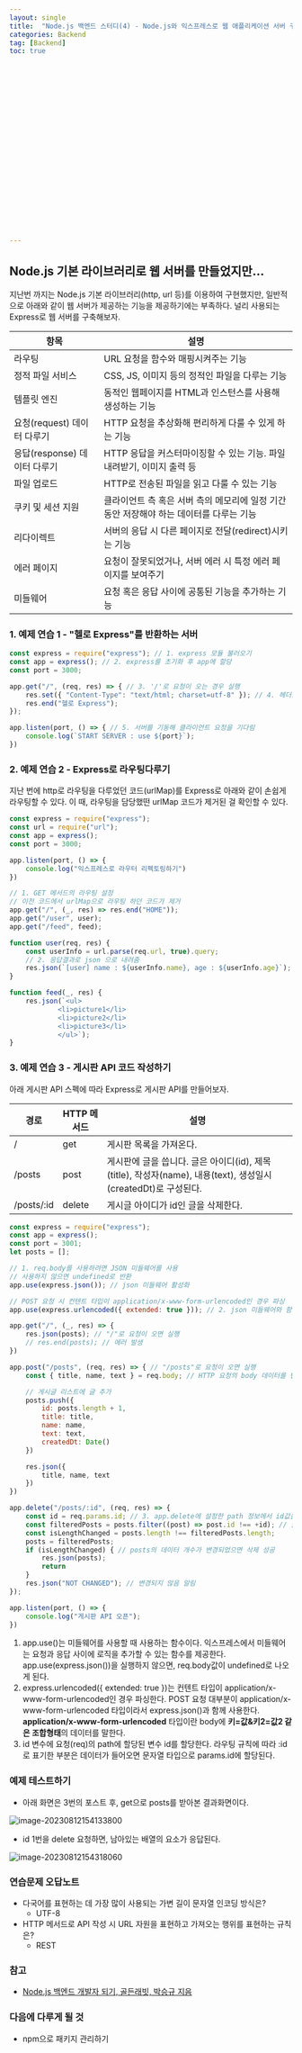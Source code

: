 ```yaml
---
layout: single
title:  "Node.js 백엔드 스터디(4) - Node.js와 익스프레스로 웹 애플리케이션 서버 구현하기"
categories: Backend
tag: [Backend]
toc: true 























---
```


## Node.js 기본 라이브러리로 웹 서버를 만들었지만...

지난번 까지는 Node.js 기본 라이브러리(http, url 등)를 이용하여 구현했지만, 일반적으로 아래와 같이 웹 서버가 제공하는 기능을 제공하기에는 부족하다. 널리 사용되는 Express로 웹 서버를 구축해보자.

| 항목                         | 설명                                                         |
| ---------------------------- | ------------------------------------------------------------ |
| 라우팅                       | URL 요청을 함수와 매핑시켜주는 기능                          |
| 정적 파일 서비스             | CSS, JS, 이미지 등의 정적인 파일을 다루는 기능               |
| 템플릿 엔진                  | 동적인 웹페이지를 HTML과 인스턴스를 사용해 생성하는 기능     |
| 요청(request) 데이터 다루기  | HTTP 요청을 추상화해 편리하게 다룰 수 있게 하는 기능         |
| 응답(response) 데이터 다루기 | HTTP 응답을 커스터마이징할 수 있는 기능. 파일 내려받기, 이미지 출력 등 |
| 파일 업로드                  | HTTP로 전송된 파일을 읽고 다룰 수 있는 기능                  |
| 쿠키 및 세션 지원            | 클라이언트 측 혹은 서버 측의 메모리에 일정 기간 동안 저장해야 하는 데이터를 다루는 기능 |
| 리다이렉트                   | 서버의 응답 시 다른 페이지로 전달(redirect)시키는 기능       |
| 에러 페이지                  | 요청이 잘못되었거나, 서버 에러 시 특정 에러 페이지를 보여주기 |
| 미들웨어                     | 요청 혹은 응답 사이에 공통된 기능을 추가하는 기능            |









### 1. 예제 연습 1 - "헬로 Express"를 반환하는 서버

```javascript
const express = require("express"); // 1. express 모듈 불러오기
const app = express(); // 2. express를 초기화 후 app에 할당
const port = 3000;

app.get("/", (req, res) => { // 3. '/'로 요청이 오는 경우 실행
    res.set({ "Content-Type": "text/html; charset=utf-8" }); // 4. 헤더값 설정
    res.end("헬로 Express");
});

app.listen(port, () => { // 5. 서버를 기동해 클라이언트 요청을 기다림
    console.log(`START SERVER : use ${port}`);
})
```







### 2. 예제 연습 2 - Express로 라우팅다루기

지난 번에 http로 라우팅을 다루었던 코드(urlMap)를 Express로 아래와 같이 손쉽게 라우팅할 수 있다. 이 때, 라우팅을 담당했떤 urlMap 코드가 제거된 걸 확인할 수 있다.

```javascript
const express = require("express");
const url = require("url");
const app = express();
const port = 3000;

app.listen(port, () => {
    console.log("익스프레스로 라우터 리펙토링하기")
})

// 1. GET 메서드의 라우팅 설정
// 이전 코드에서 urlMap으로 라우팅 하던 코드가 제거
app.get("/", (_, res) => res.end("HOME"));
app.get("/user", user);
app.get("/feed", feed);

function user(req, res) {
    const userInfo = url.parse(req.url, true).query;
    // 2. 응답결과로 json 으로 내려줌
    res.json(`[user] name : ${userInfo.name}, age : ${userInfo.age}`);
}

function feed(_, res) {
    res.json(`<ul>
            <li>picture1</li>
            <li>picture2</li>
            <li>picture3</li>
            </ul>`);
}
```









### 3. 예제 연습 3 - 게시판 API 코드 작성하기

아래 게시판 API 스펙에 따라 Express로 게시판 API를 만들어보자.

| 경로       | HTTP 메서드 | 설명                                                         |
| ---------- | ----------- | ------------------------------------------------------------ |
| /          | get         | 게시판 목록을 가져온다.                                      |
| /posts     | post        | 게시판에 글을 씁니다. 글은 아이디(id), 제목(title), 작성자(name), 내용(text), 생성일시(createdDt)로 구성된다. |
| /posts/:id | delete      | 게시글 아이디가 id인 글을 삭제한다.                          |

```javascript
const express = require("express");
const app = express();
const port = 3001;
let posts = [];

// 1. req.body를 사용하려면 JSON 미들웨어를 사용
// 사용하지 않으면 undefined로 반환
app.use(express.json()); // json 미들웨어 활성화

// POST 요청 시 컨텐트 타입이 application/x-www-form-urlencoded인 경우 파싱
app.use(express.urlencoded({ extended: true })); // 2. json 미들웨어와 함께 사용

app.get("/", (_, res) => {
    res.json(posts); // "/"로 요청이 오면 실행
    // res.end(posts); // 에러 발생
})

app.post("/posts", (req, res) => { // "/posts"로 요청이 오면 실행
    const { title, name, text } = req.body; // HTTP 요청의 body 데이터를 변수에 할당

    // 게시글 리스트에 글 추가
    posts.push({
        id: posts.length + 1,
        title: title,
        name: name,
        text: text,
        createdDt: Date()
    })

    res.json({
        title, name, text
    })
})

app.delete("/posts/:id", (req, res) => {
    const id = req.params.id; // 3. app.delete에 설정한 path 정보에서 id값을 가져옴
    const filteredPosts = posts.filter((post) => post.id !== +id); // 글 삭제 로직
    const isLengthChanged = posts.length !== filteredPosts.length;
    posts = filteredPosts;
    if (isLengthChanged) { // posts의 데이터 개수가 변경되었으면 삭제 성공
        res.json(posts);
        return
    }
    res.json("NOT CHANGED"); // 변경되지 않음 알림
});

app.listen(port, () => {
    console.log("게시판 API 오픈");
})
```



1. app.use()는 미들웨어를 사용할 때 사용하는 함수이다. 익스프레스에서 미들웨어는 요청과 응답 사이에 로직을 추가할 수 있는 함수를 제공한다. app.use(express.json())을 실행하지 않으면, req.body값이 undefined로 나오게 된다.
2. express.urlencoded({ extended: true })는 컨텐트 타입이 application/x-www-form-urlencoded인 경우 파싱한다. POST 요청 대부분이 application/x-www-form-urlencoded 타입이라서 express.json()과 함께 사용한다. **application/x-www-form-urlencoded** 타입이란 body에 **키=값&키2=값2 같은 조합형태**의 데이터를 말한다.
3. id 변수에 요청(req)의 path에 할당된 변수 id를 할당한다. 라우팅 규칙에 따라 :id로 표기한 부분은 데이터가 들어오면 문자열 타입으로 params.id에 할당된다.





### 예제 테스트하기

- 아래 화면은 3번의 포스트 후, get으로 posts를 받아본 결과화면이다.

![image-20230812154133800](../../images/2023-08-12-a26/image-20230812154133800.png)

- id 1번을 delete 요청하면, 남아있는 배열의 요소가 응답된다.

![image-20230812154318060](../../images/2023-08-12-a26/image-20230812154318060.png)





### 연습문제 오답노트

- 다국어를 표현하는 데 가장 많이 사용되는 가변 길이 문자열 인코딩 방식은?
  - UTF-8
- HTTP 메서드로 API 작성 시 URL 자원을 표현하고 가져오는 행위를 표현하는 규칙은?
  - REST



### 참고

- [Node.js 백엔드 개발자 되기, 골든래빗, 박승규 지음](https://goldenrabbit.co.kr/product/be_node_backend/)





### 다음에 다루게 될 것

- npm으로 패키지 관리하기

